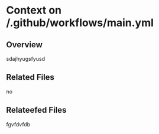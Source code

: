 # Context on /.github/workflows/main.yml
## Overview
sdajhyugsfyusd
## Related Files
no
## Relateefed Files
fgvfdvfdb

